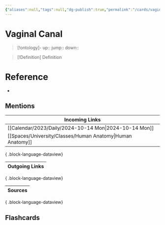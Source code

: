 ```yaml
---
{"aliases":null,"tags":null,"dg-publish":true,"permalink":"/cards/vaginal-canal/","dgPassFrontmatter":true}
---
```


# Vaginal Canal

> [!ontology]-
> up:: 
> jump:: 
> down:: 

> [!Definition] Definition

# Reference

- 

## Mentions

| Incoming Links                                                |
| ------------------------------------------------------------- |
| [[Calendar/2023/Daily/2024-10-14 Mon\|2024-10-14 Mon]]     |
| [[Spaces/University/Classes/Human Anatomy\|Human Anatomy]] |

{ .block-language-dataview}

| Outgoing Links |
| -------------- |

{ .block-language-dataview}

| Sources |
| ------- |

{ .block-language-dataview}

## Flashcards